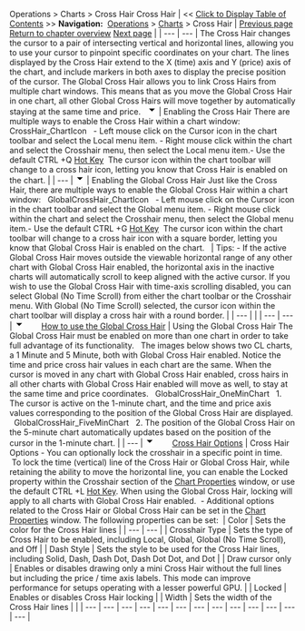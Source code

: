 ﻿
Operations \> Charts \> Cross Hair
Cross Hair
| \<\< [Click to Display Table of Contents](cross_hair.md) \>\> **Navigation:**     [Operations](operations.md) \> [Charts](charts.md) \> Cross Hair | [Previous page](data_box.md) [Return to chapter overview](charts.md) [Next page](trading_from_a_chart.md) |
| --- | --- |
The Cross Hair changes the cursor to a pair of intersecting vertical and horizontal lines, allowing you to use your cursor to pinpoint specific coordinates on your chart. The lines displayed by the Cross Hair extend to the X (time) axis and Y (price) axis of the chart, and include markers in both axes to display the precise position of the cursor. The Global Cross Hair allows you to link Cross Hairs from multiple chart windows. This means that as you move the Global Cross Hair in one chart, all other Global Cross Hairs will move together by automatically staying at the same time and price.
 
![tog_minus](tog_minus.gif)
| Enabling the Cross Hair There are multiple ways to enable the Cross Hair within a chart window:   CrossHair_ChartIcon   - Left mouse click on the Cursor icon in the chart toolbar and select the Local menu item. - Right mouse click within the chart and select the Crosshair menu, then select the Local menu item.- Use the default CTRL \+Q [Hot Key](hot_key_manager.md)  The cursor icon within the chart toolbar will change to a cross hair icon, letting you know that Cross Hair is enabled on the chart. |
| --- |
![tog_minus](tog_minus.gif)
| Enabling the Global Cross Hair Just like the Cross Hair, there are multiple ways to enable the Global Cross Hair within a chart window:   GlobalCrossHair_ChartIcon   - Left mouse click on the Cursor icon in the chart toolbar and select the Global menu item. - Right mouse click within the chart and select the Crosshair menu, then select the Global menu item.- Use the default CTRL \+G [Hot Key](hot_key_manager.md)  The cursor icon within the chart toolbar will change to a cross hair icon with a square border, letting you know that Global Cross Hair is enabled on the chart.      | Tips:  - If the active Global Cross Hair moves outside the viewable horizontal range of any other chart with Global Cross Hair enabled, the horizontal axis in the inactive charts will automatically scroll to keep aligned with the active cursor. If you wish to use the Global Cross Hair with time\-axis scrolling disabled, you can select Global (No Time Scroll) from either the chart toolbar or the Crosshair menu. With Global (No Time Scroll) selected, the cursor icon within the chart toolbar will display a cross hair with a round border. | | --- | |
| --- | --- |
![tog_minus](tog_minus.gif)        [How to use the Global Cross Hair](javascript:HMToggle('toggle','HowToUseTheGlobalCrossHair','HowToUseTheGlobalCrossHair_ICON'))
| Using the Global Cross Hair The Global Cross Hair must be enabled on more than one chart in order to take full advantage of its functionality.   The images below shows two CL charts, a 1 Minute and 5 Minute, both with Global Cross Hair enabled. Notice the time and price cross hair values in each chart are the same. When the cursor is moved in any chart with Global Cross Hair enabled, cross hairs in all other charts with Global Cross Hair enabled will move as well, to stay at the same time and price coordinates.    GlobalCrossHair_OneMinChart   1\. The cursor is active on the 1\-minute chart, and the time and price axis values corresponding to the position of the Global Cross Hair are displayed.   GlobalCrossHair_FiveMinChart   2\. The position of the Global Cross Hair on the 5\-minute chart automatically updates based on the position of the cursor in the 1\-minute chart. |
| --- |
![tog_minus](tog_minus.gif)        [Cross Hair Options](javascript:HMToggle('toggle','CrossHairOptions','CrossHairOptions_ICON'))
| Cross Hair Options - You can optionally lock the crosshair in a specific point in time.  To lock the time (vertical) line of the Cross Hair or Global Cross Hair, while retaining the ability to move the horizontal line, you can enable the Locked property within the Crosshair section of the [Chart Properties](chart_properties.md) window, or use the default CTRL \+L [Hot Key](hot_key_manager.md). When using the Global Cross Hair, locking will apply to all charts with Global Cross Hair enabled.  - Additional options related to the Cross Hair or Global Cross Hair can be set in the [Chart Properties](chart_properties.md) window. The following properties can be set:    | Color | Sets the color for the Cross Hair lines | | --- | --- | | Crosshair Type | Sets the type of Cross Hair to be enabled, including Local, Global, Global (No Time Scroll), and Off | | Dash Style | Sets the style to be used for the Cross Hair lines, including Solid, Dash, Dash Dot, Dash Dot Dot, and Dot | | Draw cursor only | Enables or disables drawing only a mini Cross Hair without the full lines but including the price / time axis labels. This mode can improve performance for setups operating with a lesser powerful GPU. | | Locked | Enables or disables Cross Hair locking | | Width | Sets the width of the Cross Hair lines | |
| --- | --- | --- | --- | --- | --- | --- | --- | --- | --- | --- | --- | --- |
